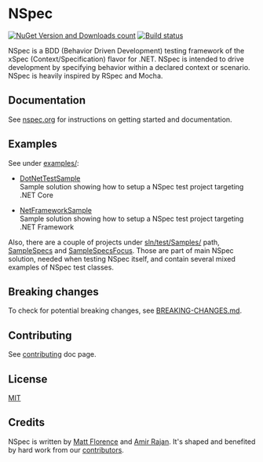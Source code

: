 # NSpec

[![NuGet Version and Downloads count](https://buildstats.info/nuget/NSpec)](https://www.nuget.org/packages/NSpec) 
[![Build status](https://ci.appveyor.com/api/projects/status/5mmtg044ds5xx8xr/branch/master?svg=true)](https://ci.appveyor.com/project/BrainCrumbz/nspec/branch/master)

NSpec is a BDD (Behavior Driven Development) testing framework of the xSpec (Context/Specification)
flavor for .NET. NSpec is intended to drive development by specifying behavior within
a declared context or scenario. NSpec is heavily inspired by RSpec and Mocha.

## Documentation

See [nspec.org](http://nspec.org/) for instructions on getting started and documentation.

## Examples

See under [examples/](./examples):

- [DotNetTestSample](./examples/DotNetTestSample)  
Sample solution showing how to setup a NSpec test project targeting .NET Core

- [NetFrameworkSample](./examples/NetFrameworkSample)  
Sample solution showing how to setup a NSpec test project targeting .NET Framework

Also, there are a couple of projects under [sln/test/Samples/](./sln/test/Samples) path,
[SampleSpecs](./sln/test/Samples/SampleSpecs) and [SampleSpecsFocus](./sln/test/Samples/SampleSpecsFocus).
Those are part of main NSpec solution, needed when testing NSpec itself, and contain several
mixed examples of NSpec test classes.

## Breaking changes

To check for potential breaking changes, see [BREAKING-CHANGES.md](./BREAKING-CHANGES.md).

## Contributing

See [contributing](CONTRIBUTING.md) doc page.

## License

[MIT](./license.txt)

## Credits

NSpec is written by [Matt Florence](http://twitter.com/mattflo) and
[Amir Rajan](http://twitter.com/amirrajan). It's shaped and benefited by hard work from
our [contributors](https://github.com/nspec/NSpec/contributors).
